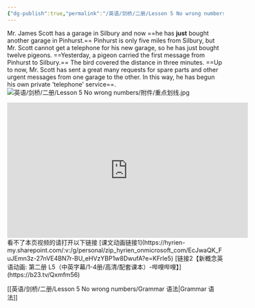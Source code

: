 ```yaml
---
{"dg-publish":true,"permalink":"/英语/剑桥/二册/Lesson 5 No wrong numbers/课文/","dgPassFrontmatter":true}
---
```



  Mr. James Scott has a garage in Silbury and now ==he has **just** bought another garage in Pinhurst.== Pinhurst is only five miles from Silbury, but Mr. Scott cannot get a telephone for his new garage, so he has just bought twelve pigeons. ==Yesterday, a pigeon carried the first message from Pinhurst to Silbury.== The bird covered the distance in three minutes. ==Up to now, Mr. Scott has sent a great many requests for spare parts and other urgent messages from one garage to the other. In this way, he has begun his own private 'telephone' service==.
  ![英语/剑桥/二册/Lesson 5 No wrong numbers/附件/重点划线.jpg](/img/user/%E8%8B%B1%E8%AF%AD/%E5%89%91%E6%A1%A5/%E4%BA%8C%E5%86%8C/Lesson%205%20No%20wrong%20numbers/%E9%99%84%E4%BB%B6/%E9%87%8D%E7%82%B9%E5%88%92%E7%BA%BF.jpg)
  <iframe src="https://hyrien-my.sharepoint.com/personal/zip_hyrien_onmicrosoft_com/_layouts/15/embed.aspx?UniqueId=026970c2-16bf-44e2-9a7d-f3fb6ee7544e&embed=%7B%22ust%22%3Atrue%2C%22hv%22%3A%22CopyEmbedCode%22%7D&referrer=StreamWebApp&referrerScenario=EmbedDialog.Create" width="560" height="315" frameborder="0" scrolling="no" allowfullscreen title="新概念2 L5.mp4"></iframe>
看不了本页视频的请打开以下链接 
  [课文动画链接1](https://hyrien-my.sharepoint.com/:v:/g/personal/zip_hyrien_onmicrosoft_com/EcJwaQK_FuJEmn3z-27nVE4BN7r-BU_eHVzYBP1w8DwufA?e=KFrIe5)
  [链接2【新概念英语动画: 第二册 L5（中英字幕/1-4册/高清/配套课本）-哔哩哔哩】](https://b23.tv/Qxmfm56)
 
[[英语/剑桥/二册/Lesson 5 No wrong numbers/Grammar 语法\|Grammar 语法]]

  

